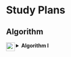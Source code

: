 <h1>Study Plans</h1>

<h2>Algorithm</h2>

<details>

<summary>
<img src="https://assets.leetcode.com/static_assets/others/algorithm_I.png" height="24" align="left">
<b>Algorithm I</b>
</summary>

<br>

<p>
In mathematics and computer science, an algorithm is defined as a process or set of rules to be followed in calculations or other problem-solving operations. This practical method is often used in calculations, data processing, and automatic reasoning because it contains clear and concise instructions and can be executed in limited time and space complexities.
</p>   

<h2>Day 1 - Binary Search</h2>

<h4>
<a href="../701-800/704/">Solution</a>
•
<a href="https://leetcode.com/problems/binary-search/">704. Binary Search</a>
</h4>

<h4>
<a href="">Solution</a>
•
<a href=""></a>
</h4>

<h4>
<a href="">Solution</a>
•
<a href=""></a>
</h4>
  
<h2>Day 2 - Two Pointers</h2>
  
<h4>
<a href="">Solution</a>
•
<a href=""></a>
</h4>

<h4>
<a href="">Solution</a>
•
<a href=""></a>
</h4>
  
<h2>Day 3 - Two Pointers</h2>
  
<h4>
<a href="">Solution</a>
•
<a href=""></a>
</h4>

<h4>
<a href="">Solution</a>
•
<a href=""></a>
</h4>

<h2>Day 4 - Two Pointers</h2>
    
<h4>
<a href="">Solution</a>
•
<a href=""></a>
</h4>

<h4>
<a href="">Solution</a>
•
<a href=""></a>
</h4>

<h2>Day 5 - Two Pointers</h2>
      
<h4>
<a href="">Solution</a>
•
<a href=""></a>
</h4>

<h4>
<a href="">Solution</a>
•
<a href=""></a>
</h4>

<h2>Day 6 - Sliding Window</h2>
      
<h4>
<a href="">Solution</a>
•
<a href=""></a>
</h4>

<h4>
<a href="">Solution</a>
•
<a href=""></a>
</h4>

<h2>Day 7 - Breadth-First Search / Depth-First Search</h2>
      
<h4>
<a href="">Solution</a>
•
<a href=""></a>
</h4>

<h4>
<a href="">Solution</a>
•
<a href=""></a>
</h4>

<h2>Day 8 - Breadth-First Search / Depth-First Search</h2>
      
<h4>
<a href="">Solution</a>
•
<a href=""></a>
</h4>

<h4>
<a href="">Solution</a>
•
<a href=""></a>
</h4>

<h2>Day 9 - Breadth-First Search / Depth-First Search</h2>
      
<h4>
<a href="">Solution</a>
•
<a href=""></a>
</h4>

<h4>
<a href="">Solution</a>
•
<a href=""></a>
</h4>

<h2>Day 10 - Recursion / Backtracking</h2>
      
<h4>
<a href="">Solution</a>
•
<a href=""></a>
</h4>

<h4>
<a href="">Solution</a>
•
<a href=""></a>
</h4>

<h2>Day 11 - Recursion / Backtracking</h2>
      
<h4>
<a href="">Solution</a>
•
<a href=""></a>
</h4>

<h4>
<a href="">Solution</a>
•
<a href=""></a>
</h4>
    
<h4>
<a href="">Solution</a>
•
<a href=""></a>
</h4>

<h2>Day 12 - Dynamic Programming</h2>
        
<h4>
<a href="">Solution</a>
•
<a href=""></a>
</h4>

<h4>
<a href="">Solution</a>
•
<a href=""></a>
</h4>
    
<h4>
<a href="">Solution</a>
•
<a href=""></a>
</h4>

<h2>Day 13 - Bit Manipulation</h2>
          
<h4>
<a href="">Solution</a>
•
<a href=""></a>
</h4>

<h4>
<a href="">Solution</a>
•
<a href=""></a>
</h4>

<h2>Day 14 - Bit Manipulation</h2>
          
<h4>
<a href="">Solution</a>
•
<a href=""></a>
</h4>

<h4>
<a href="">Solution</a>
•
<a href=""></a>
</h4>
  
<hr>

<h4>Source: https://leetcode.com/study-plan/algorithm</h4>

</details>
